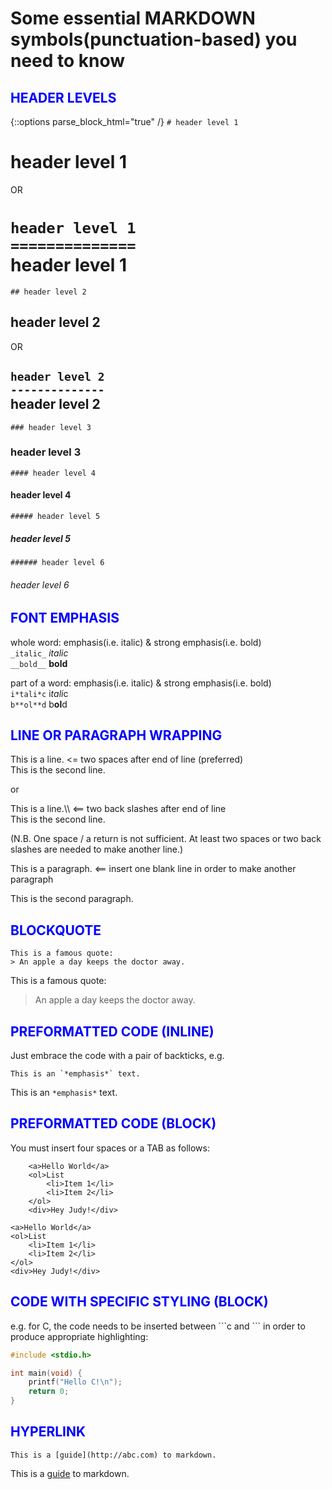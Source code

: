 # Some essential MARKDOWN symbols(punctuation-based) you need to know

## <div style="color: blue">HEADER LEVELS</div>
{::options parse_block_html="true" /}
`# header level 1` 
# header level 1 

OR
 
`header level 1`   
`==============`  
header level 1   
==============
`## header level 2`
## header level 2 
 
OR
 
`header level 2`   
`--------------`  
header level 2    
--------------
`### header level 3`
### header level 3 
`#### header level 4`
#### header level 4 
`##### header level 5`
##### header level 5 
`###### header level 6`
###### header level 6 

## <div style="color: blue">FONT EMPHASIS</div>
whole word: emphasis(i.e. italic) & strong emphasis(i.e. bold)  
`_italic_`  _italic_  
`__bold__`  __bold__ 

part of a word: emphasis(i.e. italic) & strong emphasis(i.e. bold)  
`i*tali*c`  i*tali*c  
`b**ol**d`  b**ol**d 

## <div style="color: blue">LINE OR PARAGRAPH WRAPPING</div>
This is a line.                      <= two spaces after end of line (preferred)  
This is the second line.

   or

This is a line.\\\                    <== two back slashes after end of line  
This is the second line.

(N.B. One space / a return is not sufficient. At least two spaces or two back slashes are needed 
      to make another line.)

This is a paragraph.                 <== insert one blank line in order to make another paragraph

This is the second paragraph.

## <div style="color: blue">BLOCKQUOTE</div>
```
This is a famous quote:
> An apple a day keeps the doctor away.
```
This is a famous quote:
> An apple a day keeps the doctor away.


## <div style="color: blue">PREFORMATTED CODE (INLINE)</div>
Just embrace the code with a pair of backticks, e.g.  
```
This is an `*emphasis*` text.
```  
This is an `*emphasis*` text.

## <div style="color: blue">PREFORMATTED CODE (BLOCK)</div>
You must insert four spaces or a TAB as follows:

```
	<a>Hello World</a>	
	<ol>List
		<li>Item 1</li>
		<li>Item 2</li>
	</ol>	
	<div>Hey Judy!</div>
```

	<a>Hello World</a>	
	<ol>List
		<li>Item 1</li>
		<li>Item 2</li>
	</ol>	
	<div>Hey Judy!</div>

## <div style="color: blue">CODE WITH SPECIFIC STYLING (BLOCK)</div>
e.g. for C, the code needs to be inserted between \```c and \``` in order to produce appropriate highlighting:

```c
#include <stdio.h>

int main(void) {
	printf("Hello C!\n");
	return 0;
}
```

## <div style="color: blue">HYPERLINK</div>
```
This is a [guide](http://abc.com) to markdown.
```  
This is a [guide](http://abc.com) to markdown.


